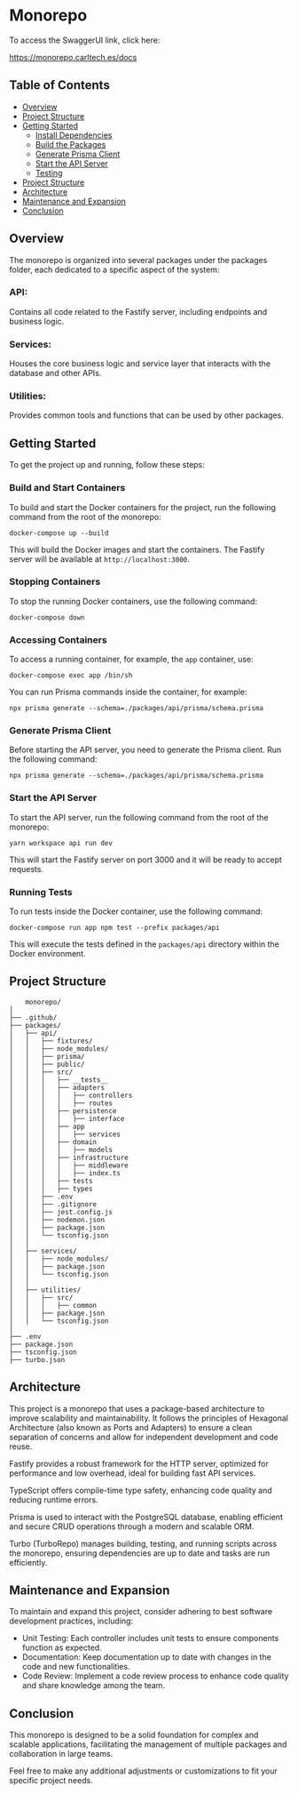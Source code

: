 
# Monorepo

To access the SwaggerUI link, click here:

https://monorepo.carltech.es/docs

## Table of Contents

- [Overview](#overview)
- [Project Structure](#project-structure)
- [Getting Started](#getting-started)
  - [Install Dependencies](#install-dependencies)
  - [Build the Packages](#build-the-packages)
  - [Generate Prisma Client](#generate-prisma-client)
  - [Start the API Server](#start-the-api-server)
  - [Testing](#testing)
- [Project Structure](#project-structure)
- [Architecture](#architecture)
- [Maintenance and Expansion](#maintenance-and-expansion)
- [Conclusion](#conclusion)

## Overview

The monorepo is organized into several packages under the packages folder, each dedicated to a specific aspect of the system:

### API:
Contains all code related to the Fastify server, including endpoints and business logic.

### Services:
Houses the core business logic and service layer that interacts with the database and other APIs.

### Utilities:
Provides common tools and functions that can be used by other packages.

## Getting Started

To get the project up and running, follow these steps:

### Build and Start Containers

To build and start the Docker containers for the project, run the following command from the root of the monorepo:

    docker-compose up --build

This will build the Docker images and start the containers. The Fastify server will be available at `http://localhost:3000`.

### Stopping Containers

To stop the running Docker containers, use the following command:

    docker-compose down

### Accessing Containers

To access a running container, for example, the `app` container, use:

    docker-compose exec app /bin/sh

You can run Prisma commands inside the container, for example:

    npx prisma generate --schema=./packages/api/prisma/schema.prisma


### Generate Prisma Client

Before starting the API server, you need to generate the Prisma client. Run the following command:

    npx prisma generate --schema=./packages/api/prisma/schema.prisma

### Start the API Server

To start the API server, run the following command from the root of the monorepo:

    yarn workspace api run dev

This will start the Fastify server on port 3000 and it will be ready to accept requests.

### Running Tests

To run tests inside the Docker container, use the following command:

    docker-compose run app npm test --prefix packages/api

This will execute the tests defined in the `packages/api` directory within the Docker environment.

## Project Structure

        monorepo/
    │
    ├── .github/
    ├── packages/
    │   ├── api/
    │   │   ├── fixtures/
    │   │   ├── node_modules/
    │   │   ├── prisma/
    │   │   ├── public/
    │   │   ├── src/
    │   │   │   ├── __tests__
    │   │   │   ├── adapters
    │   │   │   │   ├── controllers
    │   │   │   │   ├── routes
    │   │   │   ├── persistence
    │   │   │   │   ├── interface
    │   │   │   ├── app
    │   │   │   │   ├── services
    │   │   │   ├── domain
    │   │   │   │   ├── models
    │   │   │   ├── infrastructure
    │   │   │   │   ├── middleware
    │   │   │   │   ├── index.ts
    │   │   │   ├── tests
    │   │   │   ├── types
    │   │   ├── .env
    │   │   ├── .gitignore
    │   │   ├── jest.config.js
    │   │   ├── nodemon.json
    │   │   ├── package.json
    │   │   └── tsconfig.json
    │   │
    │   ├── services/
    │   │   ├── node_modules/
    │   │   ├── package.json
    │   │   └── tsconfig.json
    │   │
    │   ├── utilities/
    │   │   ├── src/
    │   │   │   ├── common
    │   │   ├── package.json
    │   │   └── tsconfig.json
    │
    ├── .env
    ├── package.json
    ├── tsconfig.json
    ├── turbo.json

## Architecture
This project is a monorepo that uses a package-based architecture to improve scalability and maintainability. It follows the principles of Hexagonal Architecture (also known as Ports and Adapters) to ensure a clean separation of concerns and allow for independent development and code reuse.

Fastify provides a robust framework for the HTTP server, optimized for performance and low overhead, ideal for building fast API services.

TypeScript offers compile-time type safety, enhancing code quality and reducing runtime errors.

Prisma is used to interact with the PostgreSQL database, enabling efficient and secure CRUD operations through a modern and scalable ORM.

Turbo (TurboRepo) manages building, testing, and running scripts across the monorepo, ensuring dependencies are up to date and tasks are run efficiently.

## Maintenance and Expansion
To maintain and expand this project, consider adhering to best software development practices, including:

-   Unit Testing: Each controller includes unit tests to ensure components function as expected.
-   Documentation: Keep documentation up to date with changes in the code and new functionalities.
-   Code Review: Implement a code review process to enhance code quality and share knowledge among the team.
## Conclusion
This monorepo is designed to be a solid foundation for complex and scalable applications, facilitating the management of multiple packages and collaboration in large teams.

Feel free to make any additional adjustments or customizations to fit your specific project needs.

